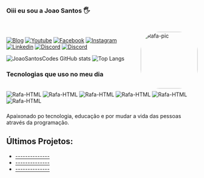 ### Oiii eu sou a Joao Santos 🖐️

###
<div style="display: inline_block"><br>
  <img align="right" alt="Rafa-pic" height="150" style="border-radius:50px;" src="https://octodex.github.com/images/inspectocat.jpg">
</div>

[![Blog](https://img.shields.io/website?label=Portifolio&style=for-the-badge&url=https://joaosantoscodes.github.io/portifolio_web/)](https://joaosantoscodes.github.io/portifolio_web)
[![Youtube](https://img.shields.io/badge/YouTube-FF0000?style=for-the-badge&logo=youtube&logoColor=white)](https://www.youtube.com/channel/UCT8zcIEJaNPUFVmoxLDwaZA)
[![Facebook](https://img.shields.io/badge/Facebook_Gaming-005FED?style=for-the-badge&logo=facebook-gaming&logoColor=white)](https://www.facebook.com/joaocarlosrh23)
[![Instagram](https://img.shields.io/badge/Instagram-E4405F?style=for-the-badge&logo=instagram&logoColor=white)](https://www.instagram.com/joaossantos_official)
[![Linkedin](https://img.shields.io/badge/LinkedIn-0077B5?style=for-the-badge&logo=linkedin&logoColor=white)](https://www.linkedin.com/in/jo%C3%A3o-santos-5a59a567)
[![Discord](https://img.shields.io/badge/Discord-7289DA?style=for-the-badge&logo=discord&logoColor=white)](https://www.linkedin.com/in/jo%C3%A3o-santos-5a59a567)
[![Discord](https://img.shields.io/badge/Gmail-D14836?style=for-the-badge&logo=gmail&logoColor=white)](joaocarlosrh23@gmail.com)

![JoaoSantosCodes GitHub stats](https://github-readme-stats.vercel.app/api?username=JoaoSantosCodes&show_icons=true&theme=dracula)
![Top Langs](https://github-readme-stats.vercel.app/api/top-langs/?username=anuraghazra&hide_progress=true)

### Tecnologias que uso no meu dia

<div style="display: inline_block"><br/>
    <img align="center" alt="Rafa-HTML" src="https://img.shields.io/badge/HTML5-E34F26?style=for-the-badge&logo=html5&logoColor=white">
    <img align="center" alt="Rafa-HTML" src="https://img.shields.io/badge/CSS3-1572B6?style=for-the-badge&logo=css3&logoColor=white">
    <img align="center" alt="Rafa-HTML" src="https://img.shields.io/badge/JavaScript-F7DF1E?style=for-the-badge&logo=javascript&logoColor=black">
    <img align="center" alt="Rafa-HTML" src="https://img.shields.io/badge/TypeScript-007ACC?style=for-the-badge&logo=typescript&logoColor=white">
    <img align="center" alt="Rafa-HTML" src="https://img.shields.io/badge/React-20232A?style=for-the-badge&logo=react&logoColor=61DAFB">
    <img align="center" alt="Rafa-HTML" src="https://img.shields.io/badge/Node.js-43853D?style=for-the-badge&logo=node.js&logoColor=white">
</div>

###
Apaixonado po tecnologia, educação e por mudar a vida das pessoas através da programação.

## Últimos Projetos: 
- [--------------]()<br/>
- [--------------]()<br/>
- [--------------]()<br/>
